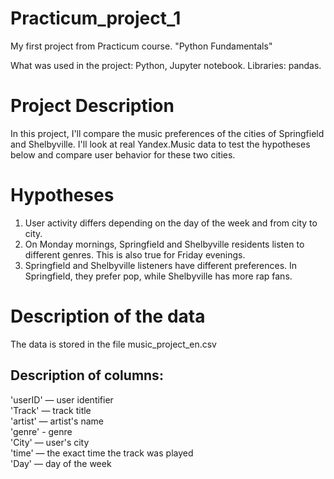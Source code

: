 # Practicum_project_1
My first project from Practicum course. "Python Fundamentals"

What was used in the project: Python, Jupyter notebook. Libraries: pandas.

# Project Description

In this project, I'll compare the music preferences of the cities of Springfield and Shelbyville. I'll look at real Yandex.Music data to test the hypotheses below and compare user behavior for these two cities.

# Hypotheses
1) User activity differs depending on the day of the week and from city to city.
2) On Monday mornings, Springfield and Shelbyville residents listen to different genres. This is also true for Friday evenings.
3) Springfield and Shelbyville listeners have different preferences. In Springfield, they prefer pop, while Shelbyville has more rap fans.

# Description of the data
The data is stored in the file music_project_en.csv

## Description of columns:
'userID' — user identifier<br/>
'Track' — track title<br/>
'artist' — artist's name<br/>
'genre' - genre<br/>
'City' — user's city<br/>
'time' — the exact time the track was played<br/>
'Day' — day of the week
